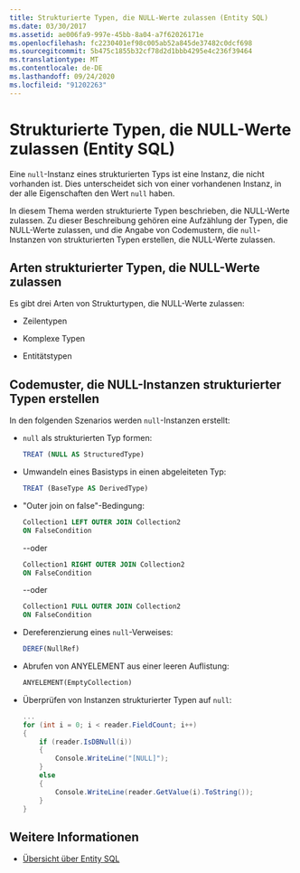 ```yaml
---
title: Strukturierte Typen, die NULL-Werte zulassen (Entity SQL)
ms.date: 03/30/2017
ms.assetid: ae006fa9-997e-45bb-8a04-a7f62026171e
ms.openlocfilehash: fc2230401ef98c005ab52a845de37482c0dcf698
ms.sourcegitcommit: 5b475c1855b32cf78d2d1bbb4295e4c236f39464
ms.translationtype: MT
ms.contentlocale: de-DE
ms.lasthandoff: 09/24/2020
ms.locfileid: "91202263"
---
```

# <a name="nullable-structured-types-entity-sql"></a>Strukturierte Typen, die NULL-Werte zulassen (Entity SQL)

Eine `null`-Instanz eines strukturierten Typs ist eine Instanz, die nicht vorhanden ist. Dies unterscheidet sich von einer vorhandenen Instanz, in der alle Eigenschaften den Wert `null` haben.  
  
 In diesem Thema werden strukturierte Typen beschrieben, die NULL-Werte zulassen. Zu dieser Beschreibung gehören eine Aufzählung der Typen, die NULL-Werte zulassen, und die Angabe von Codemustern, die `null`-Instanzen von strukturierten Typen erstellen, die NULL-Werte zulassen.  
  
## <a name="kinds-of-nullable-structured-types"></a>Arten strukturierter Typen, die NULL-Werte zulassen  

 Es gibt drei Arten von Strukturtypen, die NULL-Werte zulassen:  
  
- Zeilentypen  
  
- Komplexe Typen  
  
- Entitätstypen  
  
## <a name="code-patterns-that-produce-null-instances-of-structured-types"></a>Codemuster, die NULL-Instanzen strukturierter Typen erstellen  

 In den folgenden Szenarios werden `null`-Instanzen erstellt:  
  
- `null` als strukturierten Typ formen:  
  
    ```sql  
    TREAT (NULL AS StructuredType)  
    ```  
  
- Umwandeln eines Basistyps in einen abgeleiteten Typ:  
  
    ```sql  
    TREAT (BaseType AS DerivedType)  
    ```  
  
- "Outer join on false"-Bedingung:  
  
    ```sql  
    Collection1 LEFT OUTER JOIN Collection2  
    ON FalseCondition  
    ```  
  
     --oder  
  
    ```sql  
    Collection1 RIGHT OUTER JOIN Collection2  
    ON FalseCondition  
    ```  
  
     --oder  
  
    ```sql  
    Collection1 FULL OUTER JOIN Collection2  
    ON FalseCondition  
    ```  
  
- Dereferenzierung eines `null`-Verweises:  
  
    ```sql  
    DEREF(NullRef)  
    ```  
  
- Abrufen von ANYELEMENT aus einer leeren Auflistung:  
  
    ```sql  
    ANYELEMENT(EmptyCollection)  
    ```  
  
- Überprüfen von Instanzen strukturierter Typen auf `null`:  
  
    ```csharp  
    ...  
    for (int i = 0; i < reader.FieldCount; i++)  
    {  
        if (reader.IsDBNull(i))  
        {  
            Console.WriteLine("[NULL]");  
        }  
        else  
        {  
            Console.WriteLine(reader.GetValue(i).ToString());  
        }  
    }  
    ```  
  
## <a name="see-also"></a>Weitere Informationen

- [Übersicht über Entity SQL](entity-sql-overview.md)
